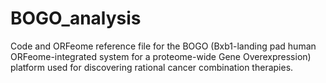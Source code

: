 # BOGO_analysis
Code and ORFeome reference file for the BOGO (Bxb1-landing pad human ORFeome-integrated system for a proteome-wide Gene Overexpression) platform used for discovering rational cancer combination therapies.
